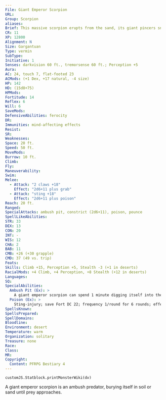 ```yaml
---
File: Giant Emperor Scorpion
URL: 
Group: Scorpion
aliases: 
Brief: This massive scorpion erupts from the sand, its giant pincers snapping and its tail stinger swaying threateningly.
CR: 11
XP: 12800
Alignment: N
Size: Gargantuan
Type: vermin
SubType: 
Initiative: 1
Senses: darkvision 60 ft., tremorsense 60 ft.; Perception +5
Aura: 
AC: 24, touch 7, flat-footed 23
ACMods: (+1 Dex, +17 natural, -4 size)
HP: 142
HD: (15d8+75)
HPMods: 
Fortitude: 14
Reflex: 6
Will: 6
SaveMods: 
DefensiveAbilities: ferocity
DR: 
Immunities: mind-affecting effects
Resist: 
SR: 
Weaknesses: 
Space: 20 ft.
Speed: 50 ft.
MoveMods: 
Burrow: 10 ft.
Climb: 
Fly: 
Maneuverability: 
Swim: 
Melee: 
  - Attack: "2 claws +18"
    Effect: "2d6+11 plus grab"
  - Attack: "sting +18"
    Effect: "2d6+11 plus poison"
Reach: 20 ft.
Ranged: 
SpecialAttacks: ambush pit, constrict (2d6+11), poison, pounce
SpellLikeAbilities: 
STR: 33
DEX: 13
CON: 20
INT: -
WIS: 12
CHA: 2
BAB: 11
CMB: +26 (+30 grapple)
CMD: 37 (49 vs. trip)
Feats: 
Skills: Climb +15, Perception +5, Stealth -3 (+1 in deserts)
RacialMods: +4 Climb, +4 Perception, +8 Stealth (+12 in deserts)
Languages: 
SQ: 
SpecialAbilities:
  Ambush Pit (Ex): >
    A giant emperor scorpion can spend 1 minute digging itself into the soil or other ground debris. It then waits for its tremorsense to detect prey. When a creature comes within range, it can erupt from the ground as a free action as part of a charge, allowing it to use its pounce ability. When dug in, the scorpion has improved cover granting it a +10 bonus on Stealth checks.
  Poison (Ex): >
    Sting-injury; save Fort DC 22; frequency 1/round for 6 rounds; effect 1d4 Str and 1d4 Dex; cure 1 save. The save DC is Constitution-based.
SpellsKnown: 
SpellsPrepared: 
SpellDomains: 
Bloodline: 
Environment: desert
Temperature: warm
Organization: solitary
Treasure: none
Race: 
Class: 
MR: 
Copyright:
  Content: PFRPG Bestiary 4
---
```

```dataviewjs
customJS.Statblock.printMonsterWiki(dv)
```
A giant emperor scorpion is an ambush predator, burying itself in soil or sand until prey approaches.
